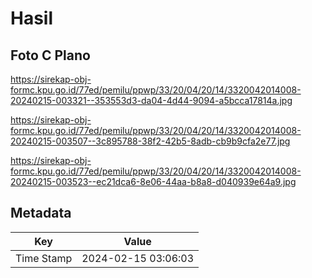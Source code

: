 # Hasil

## Foto C Plano

https://sirekap-obj-formc.kpu.go.id/77ed/pemilu/ppwp/33/20/04/20/14/3320042014008-20240215-003321--353553d3-da04-4d44-9094-a5bcca17814a.jpg

https://sirekap-obj-formc.kpu.go.id/77ed/pemilu/ppwp/33/20/04/20/14/3320042014008-20240215-003507--3c895788-38f2-42b5-8adb-cb9b9cfa2e77.jpg

https://sirekap-obj-formc.kpu.go.id/77ed/pemilu/ppwp/33/20/04/20/14/3320042014008-20240215-003523--ec21dca6-8e06-44aa-b8a8-d040939e64a9.jpg


## Metadata

| Key        | Value               |
| ---------- | ------------------- |
| Time Stamp | 2024-02-15 03:06:03 |



